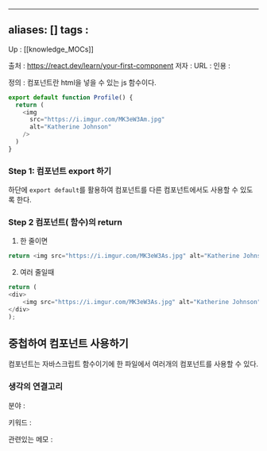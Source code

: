 
---
aliases: []
tags : 
---
Up : [[knowledge_MOCs]]

출처 : https://react.dev/learn/your-first-component
저자 :
URL : 
인용 : 

정의 : 컴포넌트란  html을 넣을 수 있는 js 함수이다.

```js
export default function Profile() {
  return (
    <img
      src="https://i.imgur.com/MK3eW3Am.jpg"
      alt="Katherine Johnson"
    />
  )
}

```

### Step 1: 컴포넌트 export 하기  

하단에 `export default`를 활용하여 컴포넌트를 다른 컴포넌트에서도 사용할 수 있도록 한다.

### Step 2 컴포넌트( 함수)의 return 
1. 한 줄이면 
```js
return <img src="https://i.imgur.com/MK3eW3As.jpg" alt="Katherine Johnson" /> 
```
2. 여러 줄일때 
```js
return (  
<div>  
	<img src="https://i.imgur.com/MK3eW3As.jpg" alt="Katherine Johnson" />  
</div>  
);
```



##  중첩하여 컴포넌트 사용하기 
컴포넌트는 자바스크립트 함수이기에 한 파일에서 여러개의 컴포넌트를 사용할 수 있다. 
### 생각의 연결고리
분야 :

키워드 :

관련있는 메모 :
